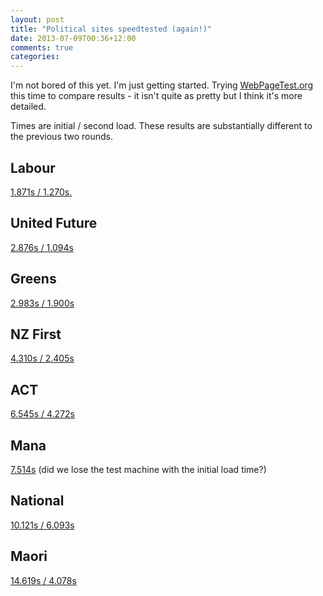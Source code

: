 ```yaml
---
layout: post
title: "Political sites speedtested (again!)"
date: 2013-07-09T00:36+12:00
comments: true
categories:
---
```


I'm not bored of this yet. I'm just getting started. Trying [WebPageTest.org](http://www.webpagetest.org/) this time to compare results - it isn't quite as pretty but I think it's more detailed.

Times are initial / second load. These results are substantially different to the previous two rounds.

## Labour

[1.871s / 1.270s.](http://www.webpagetest.org/result/130708_D0_Q89/)

## United Future

[2.876s / 1.094s](http://www.webpagetest.org/result/130708_1D_QAN/)

## Greens

[2.983s / 1.900s](http://www.webpagetest.org/result/130708_BX_QAY/)

## NZ First

[4.310s / 2.405s](http://www.webpagetest.org/result/130708_6H_QQY/)

## ACT

[6.545s / 4.272s](http://www.webpagetest.org/result/130708_3Z_Q8Z/)

## Mana

[7.514s](http://www.webpagetest.org/result/130708_KD_Q9C/) (did we lose the test machine with the initial load time?)

## National

[10.121s / 6.093s](http://www.webpagetest.org/result/130708_YF_QA6/)

## Maori

[14.619s / 4.078s](http://www.webpagetest.org/result/130708_D4_Q9S/)
